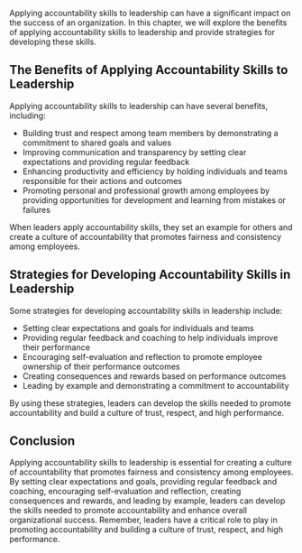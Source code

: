 
Applying accountability skills to leadership can have a significant impact on the success of an organization. In this chapter, we will explore the benefits of applying accountability skills to leadership and provide strategies for developing these skills.

The Benefits of Applying Accountability Skills to Leadership
------------------------------------------------------------

Applying accountability skills to leadership can have several benefits, including:

* Building trust and respect among team members by demonstrating a commitment to shared goals and values
* Improving communication and transparency by setting clear expectations and providing regular feedback
* Enhancing productivity and efficiency by holding individuals and teams responsible for their actions and outcomes
* Promoting personal and professional growth among employees by providing opportunities for development and learning from mistakes or failures

When leaders apply accountability skills, they set an example for others and create a culture of accountability that promotes fairness and consistency among employees.

Strategies for Developing Accountability Skills in Leadership
-------------------------------------------------------------

Some strategies for developing accountability skills in leadership include:

* Setting clear expectations and goals for individuals and teams
* Providing regular feedback and coaching to help individuals improve their performance
* Encouraging self-evaluation and reflection to promote employee ownership of their performance outcomes
* Creating consequences and rewards based on performance outcomes
* Leading by example and demonstrating a commitment to accountability

By using these strategies, leaders can develop the skills needed to promote accountability and build a culture of trust, respect, and high performance.

Conclusion
----------

Applying accountability skills to leadership is essential for creating a culture of accountability that promotes fairness and consistency among employees. By setting clear expectations and goals, providing regular feedback and coaching, encouraging self-evaluation and reflection, creating consequences and rewards, and leading by example, leaders can develop the skills needed to promote accountability and enhance overall organizational success. Remember, leaders have a critical role to play in promoting accountability and building a culture of trust, respect, and high performance.
